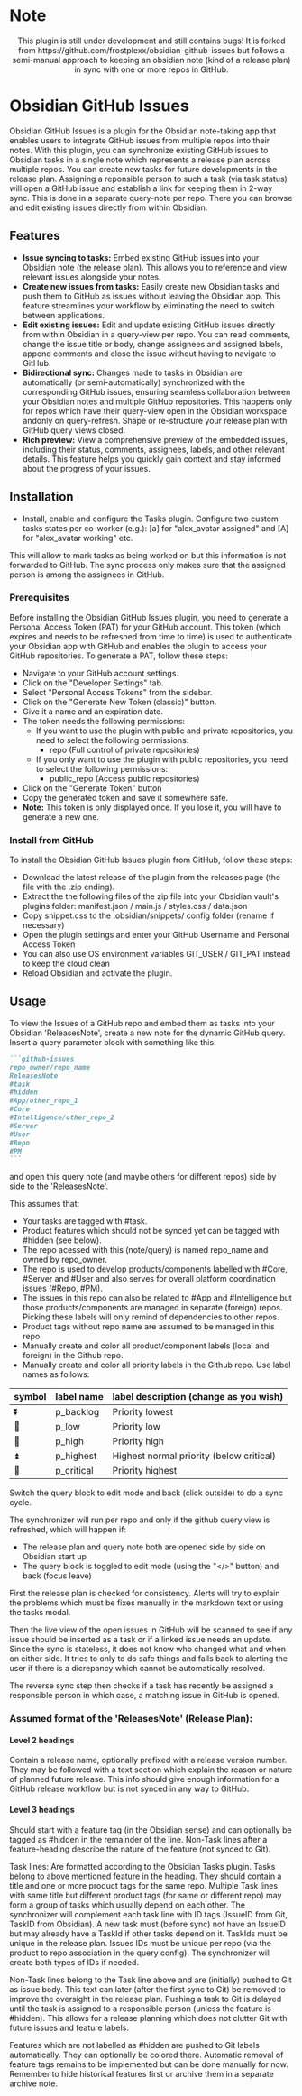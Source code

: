 # Note

<p align="center">
This plugin is still under development and still contains bugs! It is forked from https://github.com/frostplexx/obsidian-github-issues but follows a semi-manual approach to keeping an obsidian note (kind of a release plan) in sync with one or more repos in GitHub. 
</p>

# Obsidian GitHub Issues

Obsidian GitHub Issues is a plugin for the Obsidian note-taking app that enables users to integrate GitHub issues from multiple repos into their notes. With this plugin, you can synchronize existing GitHub issues to Obsidian tasks in a single note which represents a release plan across multiple repos. You can create new tasks for future developments in the release plan. Assigning a reponsible person to such a task (via task status) will open a GitHub issue and establish a link for keeping them in 2-way sync. This is done in a separate query-note per repo. There you can browse and edit existing issues directly from within Obsidian.

## Features

-   **Issue syncing to tasks:** Embed existing GitHub issues into your Obsidian note (the release plan). This allows you to reference and view relevant issues alongside your notes.
-   **Create new issues from tasks:** Easily create new Obsidian tasks and push them to GitHub as issues without leaving the Obsidian app. This feature streamlines your workflow by eliminating the need to switch between applications.
-   **Edit existing issues:** Edit and update existing GitHub issues directly from within Obsidian in a query-view per repo. You can read comments, change the issue title or body, change assignees and assigned labels, append comments and close the issue without having to navigate to GitHub.
-   **Bidirectional sync:** Changes made to tasks in Obsidian are automatically (or semi-automatically) synchronized with the corresponding GitHub issues, ensuring seamless collaboration between your Obsidian notes and multiple GitHub repositories. This happens only for repos which have their query-view open in the Obsidian workspace andonly on query-refresh. Shape or re-structure your release plan with GitHub query views closed.
-   **Rich preview:** View a comprehensive preview of the embedded issues, including their status, comments, assignees, labels, and other relevant details. This feature helps you quickly gain context and stay informed about the progress of your issues.

## Installation

-   Install, enable and configure the Tasks plugin. Configure two custom tasks states per co-worker (e.g.):
   [a] for "alex_avatar assigned"  and
   [A] for "alex_avatar working"  etc.  
   
   This will allow to mark tasks as being worked on but this information is not forwarded to GitHub. The sync process only makes sure that the assigned person is among the assignees in GitHub.

### Prerequisites

Before installing the Obsidian GitHub Issues plugin, you need to generate a Personal Access Token (PAT) for your GitHub account. This token (which expires and needs to be refreshed from time to time) is used to authenticate your Obsidian app with GitHub and enables the plugin to access your GitHub repositories. To generate a PAT, follow these steps:

-   Navigate to your GitHub account settings.
-   Click on the "Developer Settings" tab.
-   Select "Personal Access Tokens" from the sidebar.
-   Click on the "Generate New Token (classic)" button.
-   Give it a name and an expiration date.
-   The token needs the following permissions:
    -   If you want to use the plugin with public and private repositories, you need to select the following permissions:
        -   repo (Full control of private repositories)
    -   If you only want to use the plugin with public repositories, you need to select the following permissions:
        -   public_repo (Access public repositories)
-   Click on the "Generate Token" button
-   Copy the generated token and save it somewhere safe.
-   **Note:** This token is only displayed once. If you lose it, you will have to generate a new one.

### Install from GitHub

To install the Obsidian GitHub Issues plugin from GitHub, follow these steps:

-   Download the latest release of the plugin from the releases page (the file with the .zip ending).
-   Extract the the following files of the zip file into your Obsidian vault's plugins folder: 
   manifest.json / main.js / styles.css / data.json
-   Copy snippet.css to the .obsidian/snippets/ config folder (rename if necessary)
-   Open the plugin settings and enter your GitHub Username and Personal Access Token
-   You can also use OS environment variables GIT_USER / GIT_PAT instead to keep the cloud clean
-   Reload Obsidian and activate the plugin.

## Usage

To view the Issues of a GitHub repo and embed them as tasks into your Obsidian 'ReleasesNote', create a new note for the dynamic GitHub query. Insert a query parameter block with something like this:

````markdown
```github-issues
repo_owner/repo_name
ReleasesNote
#task
#hidden
#App/other_repo_1
#Core
#Intelligence/other_repo_2
#Server
#User
#Repo
#PM
```
````

and open this query note (and maybe others for different repos) side by side to the 'ReleasesNote'.

This assumes that:
-   Your tasks are tagged with #task.
-   Product features which should not be synced yet can be tagged with #hidden (see below).
-   The repo acessed with this (note/query) is named repo_name and owned by repo_owner.
-   The repo is used to develop products/components labelled with #Core, #Server and #User and also serves for overall platform coordination issues (#Repo, #PM).
-   The issues in this repo can also be related to #App and #Intelligence but those products/components are managed in separate (foreign) repos. Picking these labels will only remind of dependencies to other repos.
-   Product tags without repo name are assumed to be managed in this repo.
-   Manually create and color all product/component labels (local and foreign) in the Github repo.
-   Manually create and color all priority labels in the Github repo. Use label names as follows:

| symbol | label name  | label description (change as you wish)    |
| ------ | ----------  | ----------------------------------------- |
| ⏬     | p_backlog  | Priority lowest |
| 🔽     | p_low      | Priority low | 
| 🔼     | p_high     | Priority high |
| ⏫     | p_highest  | Highest normal priority (below critical) |
| 🔺     | p_critical | Priority highest |

Switch the query block to edit mode and back (click outside) to do a sync cycle.

The synchronizer will run per repo and only if the github query view is refreshed, which will happen if:
-   The release plan and query note both are opened side by side on Obsidian start up   
-   The query block is toggled to edit mode (using the "</>" button) and back (focus leave)

First the release plan is checked for consistency. Alerts will try to explain the problems which must be fixes manually in the markdown text or using the tasks modal.

Then the live view of the open issues in GitHub will be scanned to see if any issue should be inserted as a task or if a linked issue needs an update. Since the sync is stateless, it does not know who changed what and when on either side. It tries to only to do safe things and falls back to alerting the user if there is a dicrepancy which cannot be automatically resolved.

The reverse sync step then checks if a task has recently be assigned a responsible person in which case, a matching issue in GitHub is opened.

### Assumed format of the 'ReleasesNote' (Release Plan):

#### Level 2 headings
Contain a release name, optionally prefixed with a release version number.
They may be followed with a text section which explain the reason or nature of planned future release. This info should give enough information for a GitHub release workflow but is not synced in any way to GitHub. 

#### Level 3 headings
Should start with a feature tag (in the Obsidian sense) and can optionally be tagged as #hidden in the remainder of the line.
Non-Task lines after a feature-heading describe the nature of the feature (not synced to Git).

Task lines: Are formatted according to the Obsidian Tasks plugin. Tasks belong to above mentioned feature in the heading. They should contain a title and one or more product tags for the same repo. Multiple Task lines with same title but different product tags (for same or different repo) may form a group of tasks which usually depend on each other. The synchronizer will complement each task line with ID tags (IssueID from Git, TaskID from Obsidian). A new task must (before sync) not have an IssueID but may already have a TaskId if other tasks depend on it. TaskIds must be unique in the release plan. Issues IDs must be unique per repo (via the product to repo association in the query config). The synchronizer will create both types of IDs if needed.

Non-Task lines belong to the Task line above and are (initially) pushed to Git as issue body.
This text can later (after the first sync to Git) be removed to improve the oversight in the release plan.
Pushing a task to Git is delayed until the task is assigned to a responsible person (unless the feature is #hidden). This allows for a release planning which does not clutter Git with future issues and feature labels.

Features which are not labelled as #hidden are pushed to Git labels automatically. They can optionally be colored there. Automatic removal of feature tags remains to be implemented but can be done manually for now. Remember to hide historical features first or archive them in a separate archive note. 








